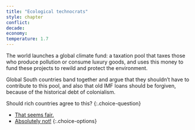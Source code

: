 ```yaml
---
title: "Ecological technocrats"
style: chapter
conflict: 
decade: 
economy: 
temperature: 1.7
---
```


The world launches a global climate fund: a taxation pool that taxes those who produce pollution or consume luxury goods, and uses this money to fund these projects to rewild and protect the environment.

Global South countries band together and argue that they shouldn’t have to contribute to this pool, and also that old IMF loans should be forgiven, because of the historical debt of colonialism.

Should rich countries agree to this?
{:.choice-question}

- [That seems fair.](chapter_global-climate-fund.html)
- [Absolutely not!](chapter_later-global-south-strike.html)
{:.choice-options}
